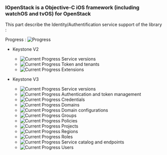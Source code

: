 ### IOpenStack is a Objective-C iOS framework (including watchOS and tvOS) for OpenStack

This part describe the Identity/Authentification service support of the library : 

Progress : ![Progress](http://progressed.io/bar/90)  

+ Keystone V2
    + ![Current Progress](http://progressed.io/bar/0)   Service versions
    + ![Current Progress](http://progressed.io/bar/100)   Token and tenants  
    + ![Current Progress](http://progressed.io/bar/100)   Extensions 

+ Keystone V3
    + ![Current Progress](http://progressed.io/bar/0)   Service versions                        
    + ![Current Progress](http://progressed.io/bar/100)   Authentication and token management  
    + ![Current Progress](http://progressed.io/bar/100)   Credentials 
    + ![Current Progress](http://progressed.io/bar/100)   Domains
    + ![Current Progress](http://progressed.io/bar/0)   Domain configurations  
    + ![Current Progress](http://progressed.io/bar/100)   Groups  
    + ![Current Progress](http://progressed.io/bar/100)   Policies 
    + ![Current Progress](http://progressed.io/bar/100)   Projects 
    + ![Current Progress](http://progressed.io/bar/100)   Regions   
    + ![Current Progress](http://progressed.io/bar/0)   Roles   
    + ![Current Progress](http://progressed.io/bar/100)   Service catalog and endpoints   
    + ![Current Progress](http://progressed.io/bar/100)   Users 
